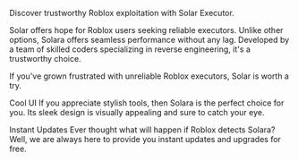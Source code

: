 Discover trustworthy Roblox exploitation with Solar Executor.

Solar offers hope for Roblox users seeking reliable executors. Unlike other options, Solara offers seamless performance without any lag. Developed by a team of skilled coders specializing in reverse engineering, it's a trustworthy choice.

If you've grown frustrated with unreliable Roblox executors, Solar is worth a try.

Cool UI
If you appreciate stylish tools, then Solara is the perfect choice for you. Its sleek design is visually appealing and sure to catch your eye.

Instant Updates
Ever thought what will happen if Roblox detects Solara? Well, we are always here to provide you instant updates and upgrades for free.
